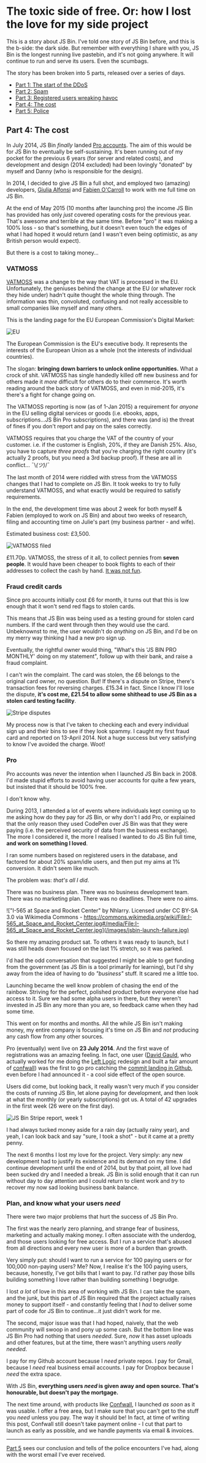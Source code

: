 # The toxic side of free. Or: how I lost the love for my side project

This is a story about JS Bin. I've told one story of JS Bin before, and this is the b-side: the dark side. But remember with everything I share with you, JS Bin is the longest running live pastebin, and it's not going anywhere. It will continue to run and serve its users. Even the scumbags.

<!--more-->

The story has been broken into 5 parts, released over a series of days.

- [Part 1: The start of the DDoS](/jsbin-toxic-part-1)
- [Part 2: Spam](/jsbin-toxic-part-2)
- [Part 3: Registered users wreaking havoc](/jsbin-toxic-part-3)
- [Part 4: The cost](/jsbin-toxic-part-4)
- [Part 5: Police](/jsbin-toxic-part-5)

## Part 4: The cost

In July 2014, JS Bin *finally* landed [Pro accounts](https://jsbin.com/upgrade). The aim of this would be for JS Bin to eventually be self-sustaining. It's been running out of my pocket for the previous 6 years (for server and related costs), and development and design (2014 excluded) had been lovingly "donated" by myself and Danny (who is responsible for the design).

In 2014, I decided to give JS Bin a full shot, and employed two (amazing) developers, [Giulia Alfonsi](https://twitter.com/electric_g) and [Fabien O'Carroll](https://twitter.com/allouis_) to work with me full time on JS Bin.

At the end of May 2015 (10 months after launching pro) the income JS Bin has provided has only *just* covered operating costs for the previous year. That's awesome and terrible at the same time. Before "pro" it was making a 100% loss - so that's something, *but* it doesn't even touch the edges of what I had hoped it would return (and I wasn't even being optimistic, as any British person would expect).

But there is a cost to taking money...

### VATMOSS

[VATMOSS](https://remysharp.com/2014/12/16/vatmoss) was a change to the way that VAT is processed in the EU. Unfortunately, the geniuses behind the change at the EU (or whatever rock they hide under) hadn't quite thought the whole thing through. The information was thin, convoluted, confusing and not really accessible to small companies like myself and many others.

This is the landing page for the EU European Commission's Digital Market:

![EU](/images/jsbin-eu.jpg)

The European Commission is the EU's executive body. It represents the interests of the European Union as a whole (not the interests of individual countries).

The slogan: **bringing down barriers to unlock online opportunities.** What a crock of shit. VATMOSS has single handedly killed off new business and for others made it *more* difficult for others do to their commerce. It's worth reading around the back story of VATMOSS, and even in mid-2015, it's there's a fight for change going on.

The VATMOSS reporting is now (as of 1-Jan 2015) a requirement for *anyone* in the EU selling digital services or goods (i.e. ebooks, apps, subscriptions...JS Bin Pro subscriptions), and there was (and is) the threat of fines if you don't report and pay on the sales correctly.

VATMOSS requires that you charge the VAT of the country of your customer. i.e. if the customer is English, 20%, if they are Danish 25%. Also, you have to capture *three proofs* that you're charging the right country (it's actually 2 proofs, but you need a 3rd backup proof). If these are all in conflict... ¯\\_(ツ)_/¯

The last month of 2014 were riddled with stress from the VATMOSS changes that I had to complete on JS Bin. It took weeks to try to fully understand VATMOSS, and what exactly would be required to satisfy requirements.

In the end, the development time was about 2 week for both myself & Fabien (employed to work on JS Bin) and about two weeks of research, filing and accounting time on Julie's part (my business partner - and wife).

Estimated business cost: £3,500.

![VATMOSS filed](/images/jsbin-vatmoss-filed.png)

£11.70p. VATMOSS, the stress of it all, to collect pennies from **seven people**. It would have been cheaper to book flights to each of their addresses to collect the cash by hand. [It was not fun](https://twitter.com/search?q=from%3Arem%20%23vatmoss&src=typd).

### Fraud credit cards

Since pro accounts initially cost £6 for month, it turns out that this is low enough that it won't send red flags to stolen cards.

This means that JS Bin was being used as a testing ground for stolen card numbers. If the card went through then they would use the card. Unbeknownst to me, the user wouldn't do *anything* on JS Bin, and I'd be on my merry way thinking I had a new pro sign up.

Eventually, the rightful owner would thing, "What's this 'JS BIN PRO MONTHLY' doing on my statement", follow up with their bank, and raise a fraud complaint.

I can't win the complaint. The card was stolen, the £6 belongs to the original card owner, no question. But! If there's a dispute on Stripe, there's transaction fees for reversing charges. £15.34 in fact. Since I know I'll lose the dispute, **it's cost me, £21.54 to allow some shithead to use JS Bin as a stolen card testing facility**.

![Stripe disputes](/images/jsbin-stripe-fraud.png)

My process now is that I've taken to checking each and every individual sign up and their bins to see if they look spammy. I caught my first fraud card and reported on 13-April 2014. Not a huge success but very satisfying to know I've avoided the charge. Woot!

### Pro

Pro accounts was never the intention when I launched JS Bin back in 2008. I'd made stupid efforts to avoid having user accounts for quite a few years, but insisted that it should be 100% free.

I don't know why.

During 2013, I attended a lot of events where individuals kept coming up to me asking how do they pay for JS Bin, or why don't I add Pro, or explained that the only reason they used CodePen over JS Bin was that they were paying (i.e. the perceived security of data from the business exchange). The more I considered it, the more I realised I wanted to do JS Bin full time, **and work on something I loved**.

I ran some numbers based on registered users in the database, and factored for about 20% spam/idle users, and then put my aims at 1% conversion. It didn't seem like much.

The problem was: *that's all I did*.

There was no business plan. There was no business development team. There was no marketing plan. There was no deadlines. There were no aims.

!["I-565 at Space and Rocket Center" by Nhlarry. Licensed under CC BY-SA 3.0 via Wikimedia Commons - https://commons.wikimedia.org/wiki/File:I-565_at_Space_and_Rocket_Center.jpg#/media/File:I-565_at_Space_and_Rocket_Center.jpg](/images/jsbin-launch-failure.jpg)

So there my amazing product sat. To others it was ready to launch, but I was still heads down focused on the last 1% stretch, so it was parked.

I'd had the odd conversation that suggested I might be able to get funding from the government (as JS Bin is a tool primarily for learning), but I'd shy away from the idea of having to do *"business"* stuff. It scared me a little too.

Launching became the well know problem of chasing the end of the rainbow. Striving for the perfect, polished product before everyone else had access to it. Sure we had some alpha users in there, but they weren't invested in JS Bin any more than you are, so feedback came when they had some time.

This went on for months and months. All the while JS Bin isn't making money, my entire company is focusing it's time on JS Bin and *not* producing any cash flow from any other sources.

Pro (eventually) went live on **23 July 2014**. And the first wave of registrations was an amazing feeling. In fact, one user ([David Gauld](https://twitter.com/dcgauld), who actually worked for me doing the [Left Logic](http://leftlogic.com) redesign and built a fair amount of [confwall](https://confwall.com)) was the first to go pro catching the [commit landing in Github](https://github.com/jsbin/jsbin/commit/814251af40334990cf2490dc45d88ba246542f2f#diff-0aab8fc4f1799dc88c8d29729b719d87L118), even before I had announced it - a cool side effect of the open source.

Users did come, but looking back, it really wasn't very much if you consider the costs of running JS Bin, let alone paying for development, and then look at what the monthly (or yearly subscriptions) got us. A total of 42 upgrades in the first week (26 were on the first day).

![JS Bin Stripe report, week 1](/images/jsbin-pro-week1.png)

I had always tucked money aside for a rain day (actually rainy year), and yeah, I can look back and say "sure, I took a shot" - but it came at a pretty penny.

The next 6 months I lost my love for the project. Very simply: any new development had to justify its existence and its demand on my time. I did continue development until the end of 2014, but by that point, all love had been sucked dry and I needed a break. JS Bin is solid enough that it can run without day to day attention and I could return to client work and *try* to recover my now sad looking business bank balance.

### Plan, and know what your users *need*

There were two major problems that hurt the success of JS Bin Pro.

The first was the nearly zero planning, and strange fear of business, marketing and actually making money. I often associate with the underdog, and those users looking for free access. But I run a service that's abused from all directions and every new user is more of a burden than growth.

Very simply put: should I want to run a service for 100 paying users or for 100,000 non-paying users? Me? Now, I realise it's the 100 paying users, because, honestly, I've got bills that I want to pay. I'd rather pay those bills building something I love rather than building something I begrudge.

I lost *a lot* of love in this area of working with JS Bin. I can take the spam, and the junk, but this part of JS Bin required that the project actually raises money to support itself - and constantly feeling that I *had* to deliver some part of code for JS Bin to continue...it just didn't work for me.

The second, major issue was that I had hoped, naively, that the web community will swoop in and pony up some cash. But the bottom line was JS Bin Pro had nothing that users *needed*. Sure, *now* it has asset uploads and other features, but at the time, there wasn't anything users *really needed*.

I pay for my Github account because I *need* private repos. I pay for Gmail, because I *need* real business email accounts. I pay for Dropbox because I *need* the extra space.

With JS Bin, **everything users *need* is given away and open source. That's honourable, but doesn't pay the mortgage.**

The next time around, with products like [Confwall](https://confwall.com), I launched *as soon* as it was usable. I offer a free area, but I make sure that you can't get to the stuff you *need* unless you pay. The way it should be! In fact, at time of writing this post, Confwall still doesn't take payment online - I cut that part to launch as early as possible, and we handle payments via email & invoices.

---

[Part 5](/jsbin-toxic-part-5) sees our conclusion and tells of the police encounters I've had, along with the worst email I've ever received.
